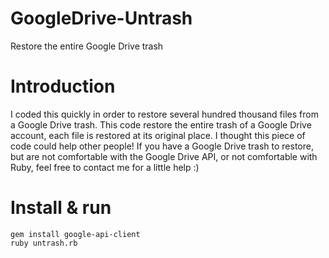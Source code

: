 # GoogleDrive-Untrash
Restore the entire Google Drive trash

# Introduction
I coded this quickly in order to restore several hundred thousand files from a Google Drive trash. This code restore the entire trash of a Google Drive account, each file is restored at its original place. I thought this piece of code could help other people! If you have a Google Drive trash to restore, but are not comfortable with the Google Drive API, or not comfortable with Ruby, feel free to contact me for a little help :)

# Install & run
```shell
gem install google-api-client
ruby untrash.rb
```
